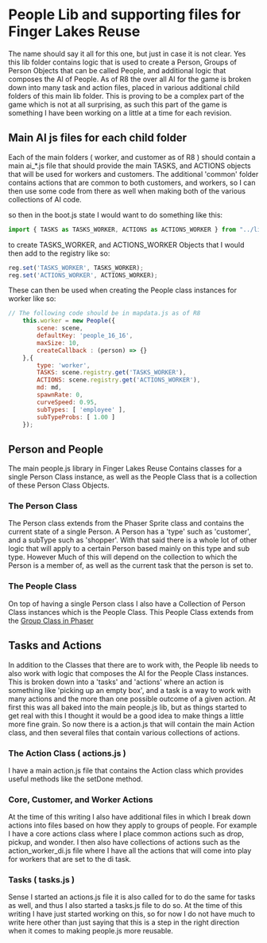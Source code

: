 # People Lib and supporting files for Finger Lakes Reuse

The name should say it all for this one, but just in case it is not clear. Yes this lib folder contains logic that is used to create a Person, Groups of Person Objects that can be called People, and additional logic that composes the AI of People. As of R8 the over all AI for the game is broken down into many task and action files, placed in various additional child folders of this main lib folder. This is proving to be a complex part of the game which is not at all surprising, as such this part of the game is something I have been working on a little at a time for each revision.

## Main AI js files for each child folder

Each of the main folders \( worker, and customer as of R8 \) should contain a main ai_*.js file that should provide the main TASKS, and ACTIONS objects that will be used for workers and customers. The additional 'common' folder contains actions that are common to both customers, and workers, so I can then use some code from there as well when making both of the various collections of AI code.

so then in the boot.js state I would want to do something like this:

```js
import { TASKS as TASKS_WORKER, ACTIONS as ACTIONS_WORKER } from "../lib/people/worker/ai_worker.js";
```

to create TASKS\_WORKER, and ACTIONS\_WORKER Objects that I would then add to the registry like so:

```js
reg.set('TASKS_WORKER', TASKS_WORKER);
reg.set('ACTIONS_WORKER', ACTIONS_WORKER);
```

These can then be used when creating the People class instances for worker like so:

```js
// The following code should be in mapdata.js as of R8
    this.worker = new People({
        scene: scene,
        defaultKey: 'people_16_16',       
        maxSize: 10,
        createCallback : (person) => {}
    },{
        type: 'worker',
        TASKS: scene.registry.get('TASKS_WORKER'),
        ACTIONS: scene.registry.get('ACTIONS_WORKER'),
        md: md,
        spawnRate: 0,
        curveSpeed: 0.95,
        subTypes: [ 'employee' ],
        subTypeProbs: [ 1.00 ]
    });
```

## Person and People

The main people.js library in Finger Lakes Reuse Contains classes for a single Person Class instance, as well as the People Class that is a collection of these Person Class Objects.

### The Person Class

The Person class extends from the Phaser Sprite class and contains the current state of a single Person. A Person has a 'type' such as 'customer', and a subType such as 'shopper'. With that said there is a whole lot of other logic that will apply to a certain Person based mainly on this type and sub type. However Much of this will depend on the collection to which the Person is a member of, as well as the current task that the person is set to.

### The People Class

On top of having a single Person class I also have a Collection of Person Class instances which is the People Class. This People Class extends from the [Group Class in Phaser](https://docs.phaser.io/api-documentation/class/gameobjects-group)


## Tasks and Actions

In addition to the Classes that there are to work with, the People lib needs to also work with logic that composes the AI for the People Class instances. This is broken down into a 'tasks' and 'actions' where an action is something like 'picking up an empty box', and a task is a way to work with many actions and the more than one possible outcome of a given action. At first this was all baked into the main people.js lib, but as things started to get real with this I thought it would be a good idea to make things a little more fine grain. So now there is a action.js that will contain the main Action class, and then several files that contain various collections of actions.

### The Action Class ( actions.js )

I have a main action.js file that contains the Action class which provides useful methods like the setDone method. 

### Core, Customer, and Worker Actions

At the time of this writing I also have additional files in which I break down actions into files based on how they apply to groups of people. For example I have a core actions class where I place common actions such as drop, pickup, and wonder. I then also have collections of actions such as the action\_worker\_di.js file where I have all the actions that will come into play for workers that are set to the di task.

### Tasks ( tasks.js )

Sense I started an actions.js file it is also called for to do the same for tasks as well, and thus I also started a tasks.js file to do so. At the time of this writing I have just started working on this, so for now I do not have much to write here other than just saying that this is a step in the right direction when it comes to making people.js more reusable.



